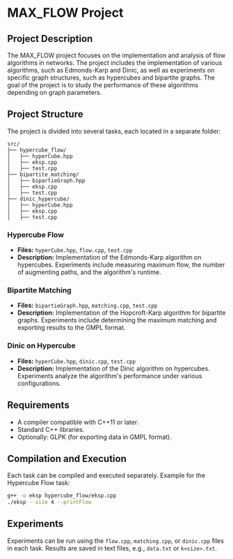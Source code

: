 # MAX_FLOW Project

## Project Description
The MAX_FLOW project focuses on the implementation and analysis of flow algorithms in networks. The project includes the implementation of various algorithms, such as Edmonds-Karp and Dinic, as well as experiments on specific graph structures, such as hypercubes and bipartite graphs. The goal of the project is to study the performance of these algorithms depending on graph parameters.

## Project Structure
The project is divided into several tasks, each located in a separate folder:

```
src/
├── hypercube_flow/
│   ├── hyperCube.hpp
│   ├── eksp.cpp
│   ├── test.cpp
├── bipartite_matching/
│   ├── bipartieGraph.hpp
│   ├── eksp.cpp
│   ├── test.cpp
├── dinic_hypercube/
│   ├── hyperCube.hpp
│   ├── eksp.cpp
│   ├── test.cpp
```

### Hypercube Flow
- **Files:** `hyperCube.hpp`, `flow.cpp`, `test.cpp`
- **Description:** Implementation of the Edmonds-Karp algorithm on hypercubes. Experiments include measuring maximum flow, the number of augmenting paths, and the algorithm's runtime.

### Bipartite Matching
- **Files:** `bipartieGraph.hpp`, `matching.cpp`, `test.cpp`
- **Description:** Implementation of the Hopcroft-Karp algorithm for bipartite graphs. Experiments include determining the maximum matching and exporting results to the GMPL format.

### Dinic on Hypercube
- **Files:** `hyperCube.hpp`, `dinic.cpp`, `test.cpp`
- **Description:** Implementation of the Dinic algorithm on hypercubes. Experiments analyze the algorithm's performance under various configurations.

## Requirements
- A compiler compatible with C++11 or later.
- Standard C++ libraries.
- Optionally: GLPK (for exporting data in GMPL format).

## Compilation and Execution
Each task can be compiled and executed separately. Example for the Hypercube Flow task:

```bash
g++ -o eksp hypercube_flow/eksp.cpp
./eksp --size 4 --printFlow
```

## Experiments
Experiments can be run using the `flow.cpp`, `matching.cpp`, or `dinic.cpp` files in each task. Results are saved in text files, e.g., `data.txt` or `k<size>.txt`.
